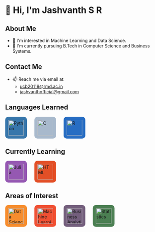 <!-- Introduction -->
# 👋 Hi, I'm Jashvanth S R

## About Me
- 👀 I'm interested in Machine Learning and Data Science.
- 🌱 I'm currently pursuing B.Tech in Computer Science and Business Systems.

## Contact Me
- 📫 Reach me via email at:
  - [ucb20118@rmd.ac.in](mailto:ucb20118@rmd.ac.in)
  - [jashvanthofficial@gmail.com](mailto:jashvanthofficial@gmail.com)

<!-- Languages Learned -->
## Languages Learned
<div align="left">
  <img src="https://upload.wikimedia.org/wikipedia/commons/thumb/c/c3/Python-logo-notext.svg/800px-Python-logo-notext.svg.png" alt="Python" width="50" height="50" style="margin-right: 20px; background-color: #3776AB; padding: 10px; border-radius: 10px;">
  <img src="https://contentstatic.techgig.com/photo/90325682.cms" alt="C" width="50" height="50" style="margin-right: 20px; background-color: #A8B9CC; padding: 10px; border-radius: 10px;">
  <img src="https://upload.wikimedia.org/wikipedia/commons/thumb/1/1b/R_logo.svg/1280px-R_logo.svg.png" alt="R" width="50" height="50" style="background-color: #276DC3; padding: 10px; border-radius: 10px;">
</div>

## Currently Learning 
<div>
  <img src="https://upload.wikimedia.org/wikipedia/commons/thumb/1/1f/Julia_Programming_Language_Logo.svg/1200px-Julia_Programming_Language_Logo.svg.png" alt="Julia" width="50" height="50" style="margin-right: 20px; background-color: #9558B2; padding: 10px; border-radius: 10px;">
  <img src="https://i.pinimg.com/736x/91/17/48/91174838481320be811fa7da10a51fea.jpg" alt="HTML" width="50" height="50" style="background-color: #E34F26; padding: 10px; border-radius: 10px;">
</div>

<!-- Areas of Interest -->
## Areas of Interest
<div align="left">
  <img src="https://previews.123rf.com/images/essaphear/essaphear1709/essaphear170900001/86808937-data-science-logo-icon-design-vector.jpg" alt="Data Science" width="50" height="50" style="margin-right: 20px; background-color: #F68D2E; padding: 10px; border-radius: 10px;">
  <img src="https://www.wi6labs.com/wp-content/uploads/2019/12/Machine-learning-logo-1.png" alt="Machine Learning" width="50" height="50" style="margin-right: 20px; background-color: #F05033; padding: 10px; border-radius: 10px;">
  <img src="https://cdn3.vectorstock.com/i/1000x1000/31/82/business-analytics-line-icon-concept-vector-22863182.jpg" alt="Business Analytics" width="50" height="50" style="margin-right: 20px; background-color: #745F7D; padding: 10px; border-radius: 10px;">
  <img src="https://cdn5.vectorstock.com/i/1000x1000/40/64/business-statistics-logo-design-template-isolated-vector-26544064.jpg" alt="Statistics" width="50" height="50" style="background-color: #4B7F52; padding: 10px; border-radius: 10px;">
</div>
